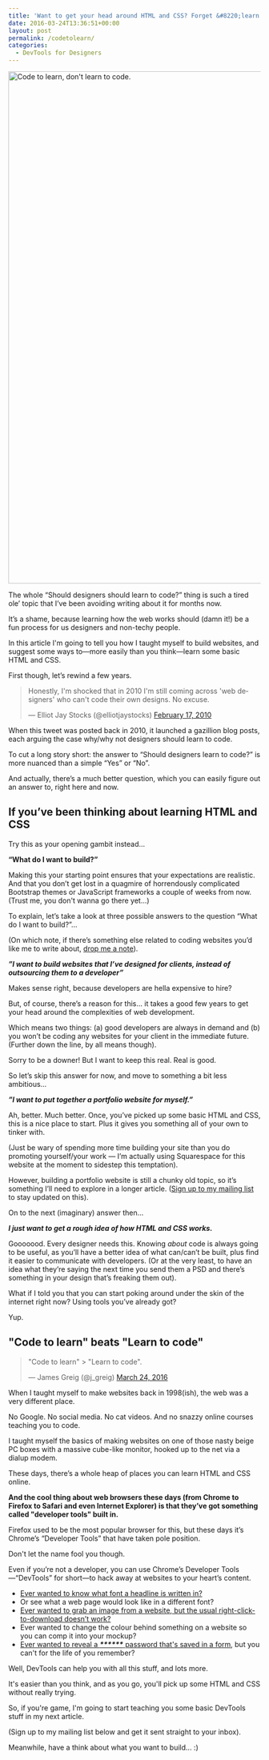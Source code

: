 ```yaml
---
title: 'Want to get your head around HTML and CSS? Forget &#8220;learn to code&#8221; and embrace &#8220;code to learn&#8221;'
date: 2016-03-24T13:36:51+00:00
layout: post
permalink: /codetolearn/
categories:
  - DevTools for Designers
---
```

<img src="/media/code-to-learn.png" alt="Code to learn, don&#039;t learn to code." width="783" height="1024" class="alignnone size-large wp-image-1915" />

<p>The whole “Should designers should learn to code?” thing is such a tired ole’ topic that I’ve been avoiding writing about it for months now.</p><p>It’s a shame, because learning how the web works should (damn it!) be a fun process for us designers and non-techy people.</p><p>In this article I'm going to tell you how I taught myself to build websites, and suggest some ways to—more easily than you think—learn some basic HTML and CSS.</p><p>First though, let’s rewind a few years.</p>
 
   <blockquote class="twitter-tweet"><p lang="en" dir="ltr">Honestly, I'm shocked that in 2010 I'm still coming across 'web designers' who can't code their own designs. No excuse.</p>— Elliot Jay Stocks (@elliotjaystocks) <a href="https://twitter.com/elliotjaystocks/status/9227592793">February 17, 2010</a></blockquote>
<script async="" src="//platform.twitter.com/widgets.js" charset="utf-8"></script>
 
<p>When this tweet was posted back in 2010, it launched a gazillion blog posts, each arguing the case why/why not designers should learn to code.</p><p>To cut a long story short: the answer to “Should designers learn to code?” is more nuanced than a simple “Yes” or “No”.</p><p>And actually, there’s a much better question, which you can easily figure out an answer to, right here and now.</p><h2>If you’ve been thinking about learning HTML and CSS</h2><p>Try this as your opening gambit instead…</p><p><strong>“What do I want to build?”</strong></p><p>Making this your starting point ensures that your expectations are realistic. And that you don’t get lost in a quagmire of horrendously complicated Bootstrap themes or JavaScript frameworks a couple of weeks from now. (Trust me, you don't wanna go there yet...)</p><p>To explain, let’s take a look at three possible answers to the question “What do I want to build?”…</p><p>(On which note, if there’s something else related to coding websites you’d like me to write about, <a href="http://greig.cc/contact">drop me a note</a>).</p><p><strong><em>”I want to build websites that I’ve designed for clients, instead of outsourcing them to a developer”</em></strong></p><p>Makes sense right, because developers are hella expensive to hire?</p><p>But, of course, there’s a reason for this… it takes a good few years to get your head around the complexities of web development.</p><p>Which means two things: (a) good developers are always in demand and (b) you won’t be coding any websites for your client in the immediate future. (Further down the line, by all means though).</p><p>Sorry to be a downer! But I want to keep this real. Real is good.</p><p>So let’s skip this answer for now, and move to something a bit less ambitious…</p><p><strong><em>”I want to put together a portfolio website for myself.”</em></strong></p><p>Ah, better. Much better. Once, you’ve picked up some basic HTML and CSS, this is a nice place to start. Plus it gives you something all of your own to tinker with.</p><p>(Just be wary of spending more time building your site than you do promoting yourself/your work — I’m actually using Squarespace for this website at the moment to sidestep this temptation).</p><p>However, building a portfolio website is still a chunky old topic, so it’s something I’ll need to explore in a longer article. (<a href="http://bitly.com/greignews">Sign up to my mailing list</a> to stay updated on this).</p><p>On to the next (imaginary) answer then…</p><p><strong><em>I just want to get a rough idea of how HTML and CSS works.</em></strong></p><p>Gooooood. Every designer needs this. Knowing <em>about</em> code is always going to be useful, as you’ll have a better idea of what can/can’t be built, plus find it easier to communicate with developers. (Or at the very least, to have an idea what they’re saying the next time you send them a PSD and there’s something in your design that’s freaking them out).</p><p>What if I told you that you can start poking around under the skin of the internet right now? Using tools you’ve already got?</p><p>Yup.</p><h2>"Code to learn" beats "Learn to code"</h2>
 
   <blockquote class="twitter-tweet"><p lang="en" dir="ltr">"Code to learn" &gt; "Learn to code".</p>— James Greig (@j_greig) <a href="https://twitter.com/j_greig/status/713000054274048000">March 24, 2016</a></blockquote>
<script async="" src="//platform.twitter.com/widgets.js" charset="utf-8"></script>
 
<p>When I taught myself to make websites back in 1998(ish), the web was a very different place.</p><p>No Google. No social media. No cat videos. And no snazzy online courses teaching you to code.</p><p>I taught myself the basics of making websites on one of those nasty beige PC boxes with a massive cube-like monitor, hooked up to the net via a dialup modem.</p><p>These days, there’s a whole heap of places you can learn HTML and CSS online.</p><p><strong>And the cool thing about web browsers these days (from Chrome to Firefox to Safari and even Internet Explorer) is that they’ve got something called "developer tools" built in.</strong></p><p>Firefox used to be the most popular browser for this, but these days it’s Chrome’s “Developer Tools” that have taken pole position.</p><p>Don't let the name fool you though.</p><p>Even if you’re not a developer, you can use Chrome’s Developer Tools—“DevTools” for short—to hack away at websites to your heart’s content.</p><ul><li><a href="http://greig.cc/devtools-what-the-font/">Ever wanted to know what font a headline is written in?</a></li><li>Or see what a web page would look like in a different font?</li><li><a href="http://greig.cc/devtools-download-image/">Ever wanted to grab an image from a website, but the usual right-click-to-download doesn’t work?</a></li><li>Ever wanted to change the colour behind something on a website so you can comp it into your mockup?</li><li><a href="http://greig.cc/devtools-reveal-hidden-password/">Ever wanted to reveal a <strong><em>******</em></strong> password that's saved in a form</a>, but you can't for the life of you remember?</li></ul><p>Well, DevTools can help you with all this stuff, and lots more.</p><p>It's easier than you think, and as you go, you'll pick up some HTML and CSS without really trying.</p><p>So, if you're game, I'm going to start teaching you some basic DevTools stuff in my next article.</p><p>(Sign up to my mailing list below and get it sent straight to your inbox).</p><p>Meanwhile, have a think about what you want to build... :)</p>